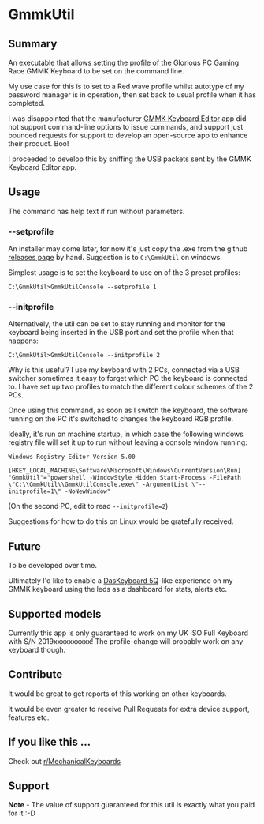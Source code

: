 # GmmkUtil

## Summary

An executable that allows setting the profile of the Glorious PC Gaming Race
GMMK Keyboard to be set on the command line.

My use case for this is to set to a Red wave profile whilst autotype of my
password manager is in operation, then set back to usual profile when it
has completed.

I was disappointed that the manufacturer [GMMK Keyboard Editor](https://www.pcgamingrace.com/pages/gmmk-software-download) app
did not support command-line options to issue commands, and support
just bounced requests for support to develop an open-source app to enhance
their product.  Boo!

I proceeded to develop this by sniffing the USB packets sent by the 
GMMK Keyboard Editor app.

## Usage

The command has help text if run without parameters.

### <a name="setprofile"></a>--setprofile

An installer may come later, for now it's just copy the .exe from the github
[releases page](https://github.com/Kolossi/GmmkUtil/releases) by hand.  Suggestion is to `C:\GmmkUtil` on windows.

Simplest usage is to set the keyboard to use on of the 3 preset profiles:

```
C:\GmmkUtil>GmmkUtilConsole --setprofile 1
```

### <a name="initprofile"></a>--initprofile

Alternatively, the util can be set to stay running and monitor for the
keyboard being inserted in the USB port and set the profile when that
happens:

```
C:\GmmkUtil>GmmkUtilConsole --initprofile 2
```

Why is this useful? I use my keyboard with 2 PCs, connected via a USB switcher
sometimes it easy to forget which PC the keyboard is connected to. I have set
up two profiles to match the different colour schemes of the 2 PCs.

Once using this command, as soon as I switch the keyboard, the software
running on the PC it's switched to changes the keyboard RGB profile.

Ideally, it's run on machine startup, in which case the following
windows registry file will set it up to run without leaving a console
window running:

```
Windows Registry Editor Version 5.00

[HKEY_LOCAL_MACHINE\Software\Microsoft\Windows\CurrentVersion\Run]
"GmmkUtil"="powershell -WindowStyle Hidden Start-Process -FilePath \"C:\\GmmkUtil\\GmmkUtilConsole.exe\" -ArgumentList \"--initprofile=1\" -NoNewWindow"
```

(On the second PC, edit to read `--initprofile=2`)

Suggestions for how to do this on Linux would be gratefully received.


## Future 

To be developed over time.

Ultimately I'd like to enable a [DasKeyboard 5Q](https://www.daskeyboard.com/x/x50q-rgb-mechanical-keyboard/)-like experience on my GMMK
keyboard using the leds as a dashboard for stats, alerts etc.

## Supported models

Currently this app is only guaranteed to work on my UK ISO Full Keyboard
with S/N 2019xxxxxxxxxx! The profile-change will probably work on any keyboard
though.

## Contribute

It would be great to get reports of this working on other keyboards.

It would be even greater to receive Pull Requests for extra device support,
features etc.

## If you like this ...

Check out [r/MechanicalKeyboards](https://www.reddit.com/r/MechanicalKeyboards/)

## Support

**Note** - The value of support guaranteed for this util is exactly what you paid
for it :-D

